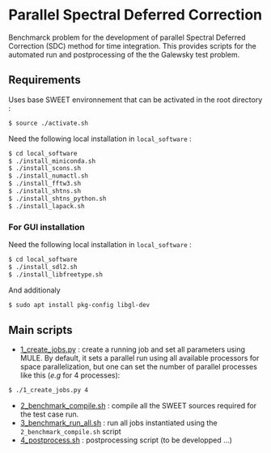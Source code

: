 # Parallel Spectral Deferred Correction

Benchmarck problem for the development of parallel Spectral Deferred Correction (SDC) method for time integration.
This provides scripts for the automated run and postprocessing of the the Galewsky test problem.

## Requirements

Uses base SWEET environnement that can be activated in the root directory :

```bash
$ source ./activate.sh
```
Need the following local installation in `local_software` :

```bash
$ cd local_software
$ ./install_miniconda.sh
$ ./install_scons.sh
$ ./install_numactl.sh
$ ./install_fftw3.sh
$ ./install_shtns.sh
$ ./install_shtns_python.sh
$ ./install_lapack.sh
```

### For GUI installation

Need the following local installation in `local_software` :

```bash
$ cd local_software
$ ./install_sdl2.sh
$ ./install_libfreetype.sh
```

And additionaly

```bash
$ sudo apt install pkg-config libgl-dev
```

## Main scripts

- [1_create_jobs.py](./1_create_jobs.py) : create a running job and set all parameters using MULE. By default, it sets a parallel run using all available processors for space parallelization, but one can set the number of parallel processes like this (_e.g_ for 4 processes):
```bash
$ ./1_create_jobs.py 4
```
- [2_benchmark_compile.sh](./2_benchmark_compile.sh) : compile all the SWEET sources required for the test case run.
- [3_benchmark_run_all.sh](./3_benchmark_run_all.sh) : run all jobs instantiated using the `2_benchmark_compile.sh` script
- [4_postprocess.sh](./4_postprocess.sh) : postprocessing script (to be developped ...)